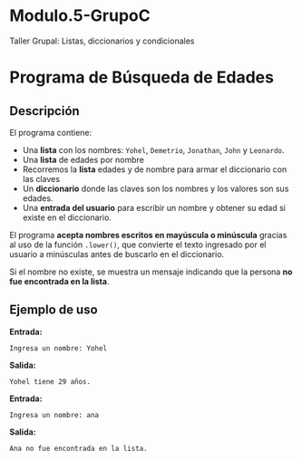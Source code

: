 # Modulo.5-GrupoC
Taller Grupal: Listas, diccionarios y condicionales

# Programa de Búsqueda de Edades
## Descripción

El programa contiene:

* Una **lista** con los nombres: `Yohel`, `Demetrio`, `Jonathan`, `John` y `Leonardo`.
* Una **lista** de edades por nombre
* Recorremos la **lista** edades y de nombre para armar el diccionario con las claves
* Un **diccionario** donde las claves son los nombres y los valores son sus edades.
* Una **entrada del usuario** para escribir un nombre y obtener su edad si existe en el diccionario.

El programa **acepta nombres escritos en mayúscula o minúscula** gracias al uso de la función `.lower()`, que convierte el texto ingresado por el usuario a minúsculas antes de buscarlo en el diccionario.

Si el nombre no existe, se muestra un mensaje indicando que la persona **no fue encontrada en la lista**.


## Ejemplo de uso

**Entrada:**

```
Ingresa un nombre: Yohel
```

**Salida:**

```
Yohel tiene 29 años.
```

**Entrada:**

```
Ingresa un nombre: ana
```

**Salida:**

```
Ana no fue encontrada en la lista.
```
